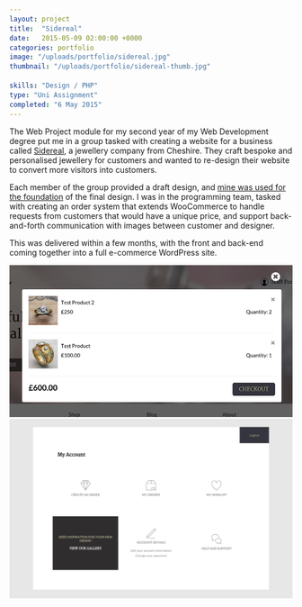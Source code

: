 ```yaml
---
layout: project
title:  "Sidereal"
date:   2015-05-09 02:00:00 +0000
categories: portfolio
image: "/uploads/portfolio/sidereal.jpg"
thumbnail: "/uploads/portfolio/sidereal-thumb.jpg"

skills: "Design / PHP"
type: "Uni Assignment"
completed: "6 May 2015"
---
```


The Web Project module for my second year of my Web Development degree put me in a group tasked with creating a website for a business called [Sidereal](http://sidereal-gem.com), a jewellery company from Cheshire. They craft bespoke and personalised jewellery for customers and wanted to re-design their website to convert more visitors into customers.

Each member of the group provided a draft design, and [mine was used for the foundation](/uploads/portfolio/sidereal/psd.jpg) of the final design. I was in the programming team, tasked with creating an order system that extends WooCommerce to handle requests from customers that would have a unique price, and support back-and-forth communication with images between customer and designer.

This was delivered within a few months, with the front and back-end coming together into a full e-commerce WordPress site.

[![Basket popover](/uploads/portfolio/sidereal/basket.jpg)](/uploads/portfolio/sidereal/basket.jpg)
[![Account page](/uploads/portfolio/sidereal/account.jpg)](/uploads/portfolio/sidereal/account.jpg)